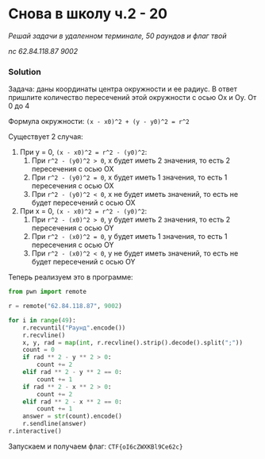 # Снова в школу ч.2 - 20
_Решай задачи в удаленном терминале, 50 раундов и флаг твой_

_nc 62.84.118.87 9002_

### Solution
Задача: даны координаты центра окружности и ее радиус. В ответ пришлите количество пересечений этой окружности с осью Ox и Oy. От 0 до 4

Формула окружности: `(x - x0)^2 + (y - y0)^2 = r^2`

Существует 2 случая:
1. При y = 0, `(x - x0)^2 = r^2 - (y0)^2`:
   1. При `r^2 - (y0)^2 > 0`, x будет иметь 2 значения, то есть 2 пересечения с осью OX
   2. При `r^2 - (y0)^2 = 0`, x будет иметь 1 значения, то есть 1 пересечения с осью OX
   3. При `r^2 - (y0)^2 < 0`, x не будет иметь значений, то есть не будет пересечений с осью OX
2. При x = 0, `(x - x0)^2 = r^2 - (y0)^2`:
   1. При `r^2 - (x0)^2 > 0`, y будет иметь 2 значения, то есть 2 пересечения с осью OY
   2. При `r^2 - (x0)^2 = 0`, y будет иметь 1 значения, то есть 1 пересечения с осью OY
   3. При `r^2 - (x0)^2 < 0`, y не будет иметь значений, то есть не будет пересечений с осью OY

Теперь реализуем это в программе:

```python
from pwn import remote

r = remote("62.84.118.87", 9002)

for i in range(49):
    r.recvuntil("Раунд".encode())
    r.recvline()
    x, y, rad = map(int, r.recvline().strip().decode().split(";"))
    count = 0
    if rad ** 2 - y ** 2 > 0:
        count += 2
    elif rad ** 2 - y ** 2 == 0:
        count += 1
    if rad ** 2 - x ** 2 > 0:
        count += 2
    elif rad ** 2 - x ** 2 == 0:
        count += 1
    answer = str(count).encode()
    r.sendline(answer)
r.interactive()
```

Запускаем и получаем флаг: `CTF{oI6cZWXKBl9Ce62c}`
